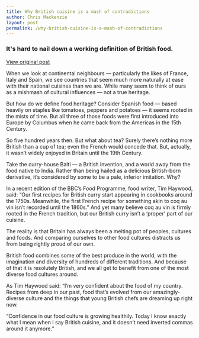 ```yaml
---
title: Why British cuisine is a mash of contradictions
author: Chris Mackenzie
layout: post
permalink: /why-british-cuisine-is-a-mash-of-contradictions
---
```


### It's hard to nail down a working definition of British food.

<div class="download-box">
    <a href="//eurestfood.co.uk/303_British-cuisine-great-food.aspx" target="_blank">View original post</a>
</div>

When we look at continental neighbours — particularly the likes of France, Italy and Spain, we see countries that seem much more naturally at ease with their national cuisines than we are. While many seem to think of ours as a mishmash of cultural influences — not a true heritage.

But how do we define food heritage? Consider Spanish food — based heavily on staples like tomatoes, peppers and potatoes — it seems rooted in the mists of time. But all three of those foods were first introduced into Europe by Columbus when he came back from the Americas in the 15th Century.

So five hundred years then. But what about tea? Surely there’s nothing more British than a cup of tea; even the French would concede that. But, actually, it wasn’t widely enjoyed in Britain until the 19th Century.

Take the curry-house Balti — a British invention, and a world away from the food native to India. Rather than being hailed as a delicious British-born derivative, it’s considered by some to be a pale, inferior imitation. Why?

In a recent edition of the BBC’s Food Programme, food writer, Tim Haywood, said: “Our first recipes for British curry start appearing in cookbooks around the 1750s. Meanwhile, the first French recipe for something akin to coq au vin isn’t recorded until the 1860s.” And yet many believe coq au vin is firmly rooted in the French tradition, but our British curry isn’t a ‘proper’ part of our cuisine.

The reality is that Britain has always been a melting pot of peoples, cultures and foods. And comparing ourselves to other food cultures distracts us from being rightly proud of our own.

British food combines some of the best produce in the world, with the imagination and diversity of hundreds of different traditions. And because of that it is resolutely British, and we all get to benefit from one of the most diverse food cultures around.

As Tim Haywood said: “I’m very confident about the food of my country. Recipes from deep in our past, food that’s evolved from our amazingly-diverse culture and the things that young British chefs are dreaming up right now.

“Confidence in our food culture is growing healthily. Today I know exactly what I mean when I say British cuisine, and it doesn’t need inverted commas around it anymore.”
